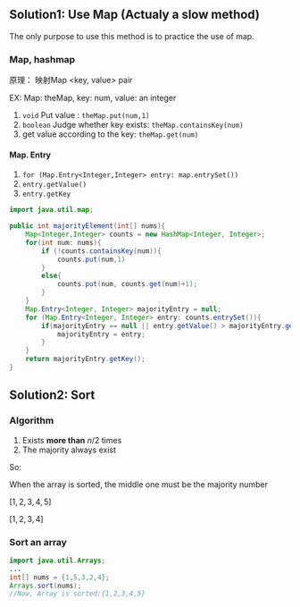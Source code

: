 ## Solution1: Use Map (Actualy a slow method)

The only purpose to use this method is to practice the use of map.

### Map, hashmap

原理： 映射Map <key, value> pair

EX: Map: theMap, key: num, value: an integer

1. `void` Put value : `theMap.put(num,1)`
2. `boolean` Judge whether key exists: `theMap.containsKey(num)`
3. get value according to the key: `theMap.get(num)`

#### Map. Entry

1. `for (Map.Entry<Integer,Integer> entry: map.entrySet())`
2. `entry.getValue()`
3. `entry.getKey`

```java
import java.util.map;

public int majorityElement(int[] nums){
    Map<Integer,Integer> counts = new HashMap<Integer, Integer>;
    for(int num: nums){
        if (!counts.containsKey(num)){
            counts.put(num,1)
        }
        else{
            counts.put(num, counts.get(num)+1);
        }
    }
    Map.Entry<Integer, Integer> majorityEntry = null;
    for (Map.Entry<Integer, Integer> entry: counts.entrySet()){
        if(majorityEntry == null || entry.getValue() > majorityEntry.getValue()){
            majorityEntry = entry;
        }
    }
    return majorityEntry.getKey();
}
```

 



## Solution2: Sort

### Algorithm

1. Exists **more than** $n/2$ times
2. The majority always exist

So:

When the array is sorted, the middle one must be the majority number

$[1,2,3,4,5]$

$[1,2,3,4]$

### Sort an array

```java
import java.util.Arrays;
...
int[] nums = {1,5,3,2,4};
Arrays.sort(nums);
//Now, Array is sorted:{1,2,3,4,5}
```



